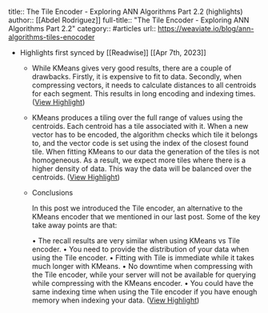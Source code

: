 title:: The Tile Encoder - Exploring ANN Algorithms Part 2.2 (highlights)
author:: [[Abdel Rodriguez]]
full-title:: "The Tile Encoder - Exploring ANN Algorithms Part 2.2"
category:: #articles
url:: https://weaviate.io/blog/ann-algorithms-tiles-enocoder

- Highlights first synced by [[Readwise]] [[Apr 7th, 2023]]
	- While KMeans gives very good results, there are a couple of drawbacks. Firstly, it is expensive to fit to data. Secondly, when compressing vectors, it needs to calculate distances to all centroids for each segment. This results in long encoding and indexing times. ([View Highlight](https://read.readwise.io/read/01gx9sjpfp1qxf1stfv8cz3zct))
	- KMeans produces a tiling over the full range of values using the centroids. Each centroid has a tile associated with it. When a new vector has to be encoded, the algorithm checks which tile it belongs to, and the vector code is set using the index of the closest found tile. When fitting KMeans to our data the generation of the tiles is not homogeneous. As a result, we expect more tiles where there is a higher density of data. This way the data will be balanced over the centroids. ([View Highlight](https://read.readwise.io/read/01gx9sjtw9ffx70qvqgv2kd1e9))
	- Conclusions[​](https://weaviate.io/blog/ann-algorithms-tiles-enocoder#conclusions)
	  
	  In this post we introduced the Tile encoder, an alternative to the KMeans encoder that we mentioned in our last post. Some of the key take away points are that:
	  
	  •   The recall results are very similar when using KMeans vs Tile encoder.
	  •   You need to provide the distribution of your data when using the Tile encoder.
	  •   Fitting with Tile is immediate while it takes much longer with KMeans.
	  •   No downtime when compressing with the Tile encoder, while your server will not be available for querying while compressing with the KMeans encoder.
	  •   You could have the same indexing time when using the Tile encoder if you have enough memory when indexing your data. ([View Highlight](https://read.readwise.io/read/01gx9skfhngpsvgeajraq7fzqf))